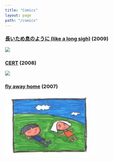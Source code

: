 ```yaml
---
title: "Comics"
layout: page
path: "/comics"
---
```


### [長いため息のように (like a long sigh)](http://imgur.com/a/nnIS9) (2009)
<a href="http://imgur.com/a/nnIS9">
	<img src="http://i.imgur.com/DkSOoky.jpg" width="300">
</a>

### [CERT](http://imgur.com/a/zgBZU) (2008)
<a href="http://imgur.com/a/zgBZU">
	<img src="http://i.imgur.com/2dL6VnR.jpg" width=300>
</a>

### [fly away home](http://imgur.com/a/NjEZA) (2007)
<a href="http://imgur.com/a/NjEZA">
	<img src="fah.png" width=300>
</a>
